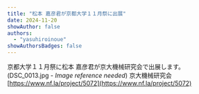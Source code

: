 ```yaml
---
title: "松本 嘉彦君が京都大学１１月祭に出展"
date: 2024-11-20
showAuthor: false
authors:
  - "yasuhiroinoue"
showAuthorsBadges: false
---
```


京都大学１１月祭に松本 嘉彦君が京大機械研究会で出展します。(DSC_0013.jpg - *Image reference needed*)
​京大機械研究会 [https://www.nf.la/project/5072](https://www.nf.la/project/5072)
